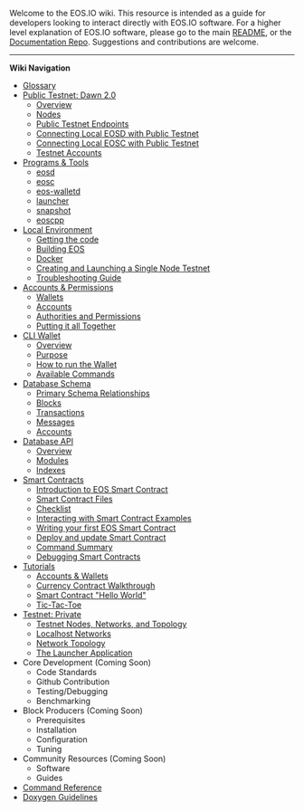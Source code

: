 Welcome to the EOS.IO wiki. This resource is intended as a guide for developers looking to interact directly with EOS.IO software. For a higher level explanation of EOS.IO software, please go to the main [README](https://github.com/EOSIO/eos), or the [Documentation Repo](https://github.com/EOSIO/Documentation). Suggestions and contributions are welcome.

---
**Wiki Navigation**

- [Glossary](Glossary)
- [Public Testnet: Dawn 2.0](Testnet%3A%20Public)
  * [Overview](Testnet%3A%20Public#overview)
  * [Nodes](Testnet%3A%20Public#nodes)
  * [Public Testnet Endpoints](Testnet%3A%20Public#public-testnet-endpoints)
  * [Connecting Local EOSD with Public Testnet](Testnet%3A%20Public#connecting-local-eosd-with-public-testnet)
  * [Connecting Local EOSC with Public Testnet](Testnet%3A%20Public#connecting-local-eosc-with-public-testnet)
  * [Testnet Accounts](Testnet%3A%20Public#accounts-on-testnet)
- [Programs & Tools](Programs-&-Tools)
  * [eosd](Programs-&-Tools#eosd)
  * [eosc](Programs-&-Tools#eosc)
  * [eos-walletd](Programs-&-Tools#eos-walletd)
  * [launcher](Programs-&-Tools#launcher)
  * [snapshot](Programs-&-Tools#snapshot)
  * [eoscpp](Programs-&-Tools#eoscpp)
- [Local Environment](Local-Environment)
  * [Getting the code](Local-Environment#1-getting-the-code)
  * [Building EOS](Local-Environment#2-building-eos)
  * [Docker](Local-Environment#3-docker)
  * [Creating and Launching a Single Node Testnet](Local-Environment#4-creating-and-launching-a-single-node-testnet)
  * [Troubleshooting Guide](Local-Environment#5-troubleshooting-guide)
- [Accounts & Permissions](Accounts%20%26%20Permissions)
  * [Wallets](Accounts%20%26%20Permissions#1-wallets)
  * [Accounts](Accounts%20%26%20Permissions#2-accounts)
  * [Authorities and Permissions](Accounts%20%26%20Permissions#3-authorities-and-permissions)
  * [Putting it all Together](Accounts%20%26%20Permissions#4-putting-it-all-together)
- [CLI Wallet](CLI%20Wallet)
  * [Overview](CLI%20Wallet#1-overview)
  * [Purpose](CLI%20Wallet#2-purpose)
  * [How to run the Wallet](CLI%20Wallet#3-how-to-run-the-wallet)
  - [Available Commands](CLI%20Wallet#4-available-commands)
- [Database Schema](Database%20Schema)
  * [Primary Schema Relationships](Database%20Schema#1-primary-schema-relationships)
  * [Blocks](Database%20Schema#2-blocks)
  * [Transactions](Database%20Schema#3-transaction)
  * [Messages](Database%20Schema#4-message)
  * [Accounts](Database%20Schema#5-accounts-collection)
- [Database API](Database%20API)
  * [Overview](Database%20API#1-overview)
  * [Modules](Database%20API#2-modules)
  * [Indexes](Database%20API#3-indexes)
- [Smart Contracts](Smart%20Contract)
  * [Introduction to EOS Smart Contract](Smart%20Contract#1-introduction-to-eos-smart-contract)
  * [Smart Contract Files](Smart%20Contract#2-smart-contract-files)
  * [Checklist](Smart%20Contract#3-checklist)
  * [Interacting with Smart Contract Examples](Smart%20Contract#4-interacting-with-smart-contract-examples)
  * [Writing your first EOS Smart Contract](Smart%20Contract#5-writing-your-first-eos-smart-contract)
  * [Deploy and update Smart Contract](Smart%20Contract#6-deploy-and-update-smart-contract)
  * [Command Summary](Smart%20Contract#7-command-summary)
  * [Debugging Smart Contracts](Smart%20Contract#8-debugging-smart-contract)
- [Tutorials](Tutorials)
  * [Accounts & Wallets](Tutorials#1-accounts--wallets)
  * [Currency Contract Walkthrough](Tutorials#2-currency-contract-walkthrough)
  * [Smart Contract "Hello World"](Tutorials#3-smart-contract-hello-world)
  * [Tic-Tac-Toe](Tutorials#4-tic-tac-toe)
- [Testnet: Private](Testnet%3A%20Private)
  * [Testnet Nodes, Networks, and Topology](Testnet%3A%20Private#testnet-nodes-networks-and-topology)
  * [Localhost Networks](Testnet%3A%20Private#localhost-networks)
  * [Network Topology](Testnet%3A%20Private#network-topology)
  * [The Launcher Application](Testnet%3A%20Private#the-launcher-application)
- Core Development (Coming Soon)
  * Code Standards
  * Github Contribution
  * Testing/Debugging
  * Benchmarking
- Block Producers (Coming Soon)
  * Prerequisites
  * Installation
  * Configuration
  * Tuning
- Community Resources (Coming Soon)
  * Software
  * Guides
- [Command Reference](Command%20Reference)
- [Doxygen Guidelines](Doxygen-Guidelines.md)

